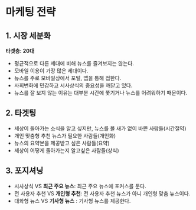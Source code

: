 # 마케팅 전략
## 1. 시장 세분화
**타겟층: 20대** 
- 평균적으로 다른 세대에 비해 뉴스를 즐겨보지는 않는다.
- 모바일 이용이 가장 많은 세대이다.
- 뉴스를 주로 모바일상에서 포털, 앱을 통해 접한다.  
- 사회변화에 민감하고 시사상식의 중요성을 깨닫고 있다.
- 뉴스를 잘 보지 않는 이유는 대부분 시간에 쫓기거나 뉴스를 어려워하기 때문이다.

## 2. 타겟팅
- 세상이 돌아가는 소식을 알고 싶지만, 뉴스를 볼 새가 없이 바쁜 사람들(시간절약)
- 개인 맞춤형 추천 뉴스가 필요한 사람들(개인화)
- 뉴스의 요약본을 제공받고 싶은 사람들(요약)
- 세상이 어떻게 돌아가는지 알고싶은 사람들(상식)

## 3. 포지셔닝
- 시사상식 VS **최근 주요 뉴스**: 최근 주요 뉴스에 포커스를 둔다.
- 전 사용자 추천 VS **개인형 추천**: 전 사용자 추천 뉴스가 아니 개인형 맞춤 뉴스이다.
- 대화형 뉴스 VS **기사형 뉴스** : 기사형 뉴스를 제공한다.
